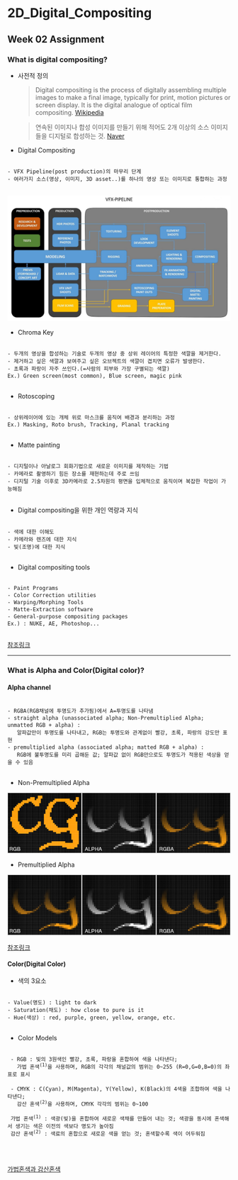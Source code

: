 # 2D_Digital_Compositing
## Week 02 Assignment
### What is digital compositing?
+ 사전적 정의

    > Digital compositing is the process of digitally assembling multiple images to make a final image,
  typically for print, motion pictures or screen display. It is the digital analogue of optical film compositing. [Wikipedia](https://en.wikipedia.org/wiki/Digital_compositing)

    > 연속된 이미지나 합성 이미지를 만들기 위해 적어도 2개 이상의 소스 이미지들을 디지털로 합성하는 것. [Naver](https://terms.naver.com/entry.nhn?docId=1649302&cid=50372&categoryId=50372)

+ Digital Compositing
<pre>
<code>
- VFX Pipeline(post production)의 마무리 단계
- 여러가지 소스(영상, 이미지, 3D asset..)를 하나의 영상 또는 이미지로 통합하는 과정
</code>
</pre>

![alt](https://github.com/JuSeongYong/2D_Digital_Compositing/blob/master/Week03/the-vfx-pipeline.jpg)
+ Chroma Key
<pre>
<code>
- 두개의 영상을 합성하는 기술로 두개의 영상 중 상위 레이어의 특정한 색깔을 제거한다.
- 제거하고 싶은 색깔과 보여주고 싶은 오브젝트의 색깔이 겹치면 오류가 발생한다.
- 초록과 파랑이 자주 쓰인다.(=사람의 피부와 가장 구별되는 색깔)
Ex.) Green screen(most common), Blue screen, magic pink
</code>
</pre>

+ Rotoscoping
<pre>
<code>
- 상위레이어에 있는 개체 위로 마스크를 움직여 배경과 분리하는 과정
Ex.) Masking, Roto brush, Tracking, Planal tracking
</code>
</pre>

+ Matte painting
<pre>
<code>
- 디지털이나 아날로그 회화기법으로 새로운 이미지를 제작하는 기법
- 카메라로 촬영하기 힘든 장소를 재현하는데 주로 쓰임
- 디지털 기술 이후로 3D카메라로 2.5차원의 평면을 입체적으로 움직이며 복잡한 작업이 가능해짐
</code>
</pre>

+ Digital compositing을 위한 개인 역량과 지식
<pre>
<code>
- 색에 대한 이해도
- 카메라와 렌즈에 대한 지식
- 빛(조명)에 대한 지식
</code>
</pre>

+ Digital compositing tools
<pre>
<code>
- Paint Programs
- Color Correction utilities
- Warping/Morphing Tools
- Matte-Extraction software
- General-purpose compositing packages
Ex.) : NUKE, AE, Photoshop...
</code>
</pre>
[참조링크](http://mlab.taik.fi/touch/DCN/DGbackup.html)

---------------------
### What is Alpha and Color(Digital color)?

#### Alpha channel
<pre>
<code>
- RGBA(RGB채널에 투명도가 추가됨)에서 A=투명도를 나타냄
- straight alpha (unassociated alpha; Non-Premultiplied Alpha; unmatted RGB + alpha) : 
   알파값만이 투명도를 나타내고, RGB는 투명도와 관계없이 빨강, 초록, 파랑의 강도만 표현
- premultiplied alpha (associated alpha; matted RGB + alpha) : 
   RGB에 불투명도를 미리 곱해둔 값; 알파값 없이 RGB만으로도 투명도가 적용된 색상을 얻을 수 있음
</code>
</pre>

 - Non-Premultiplied Alpha
 
![Alt](https://github.com/JuSeongYong/2D_Digital_Compositing/blob/master/Week03/Non-Premultiplied%20alpha.png)

 - Premultiplied Alpha
 
![Alt](https://github.com/JuSeongYong/2D_Digital_Compositing/blob/master/Week03/Premultiplied%20alpha.png)

[참조링크](https://www.cgdirector.com/premultiplied-alpha-vs-straight-alpha/)

#### Color(Digital Color)
- 색의 3요소
<pre>
<code>
- Value(명도) : light to dark
- Saturation(채도) : how close to pure is it
- Hue(색상) : red, purple, green, yellow, orange, etc.
</code>
</pre>

 - Color Models
 <pre>
 <code>
 - RGB : 빛의 3원색인 빨강, 초록, 파랑을 혼합하여 색을 나타낸다; 
   가법 혼색<sup>(1)</sup>을 사용하며, RGB의 각각의 채널값의 범위는 0~255 (R=0,G=0,B=0)의 좌표로 표시
   
 - CMYK : C(Cyan), M(Magenta), Y(Yellow), K(Black)의 4색을 조합하여 색을 나타낸다;
   감산 혼색<sup>(2)</sup>을 사용하며, CMYK 각각의 범위는 0~100
   
 가법 혼색<sup>(1)</sup> : 색광(빛)을 혼합하여 새로운 색채를 만들어 내는 것; 색광을 동시에 혼색해서 생기는 색은 이전의 색보다 명도가 높아짐
 감산 혼색<sup>(2)</sup> : 색료의 혼합으로 새로운 색을 얻는 것; 혼색할수록 색이 어두워짐

 </code>
 </pre>
 [가법혼색과 감산혼색](https://blog.naver.com/01194508303/70072410087)
